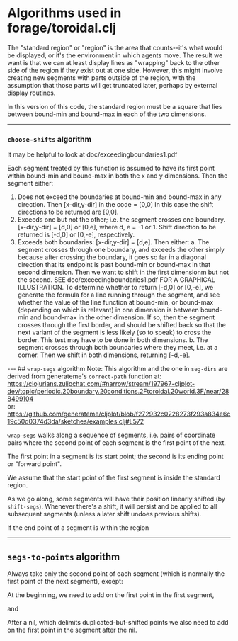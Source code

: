 Algorithms used in forage/toroidal.clj
==

The "standard region" or "region" is the area that counts--it's what
would be displayed, or it's the environment in which agents move.  The
result we want is that we can at least display lines as "wrapping" back
to the other side of the region if they exist out at one side.  However,
this might involve creating new segments with parts outside of the
region, with the assumption that those parts will get truncated later,
perhaps by external display routines.

In this version of this code, the standard region must be a square that
lies between bound-min and bound-max in each of the two dimensions.


---
### `choose-shifts` algorithm

It may be helpful to look at doc/exceedingboundaries1.pdf

Each segment treated by this function is assumed to have its
first point within bound-min and bound-max in both the x and y
dimensions.  Then the segment either:
  1. Does not exceed the boundaries at bound-min and bound-max
     in any direction.  Then [x-dir,y-dir] in the code = [0,0]
     In this case the shift directions to be returned are [0,0].
  2. Exceeds one but not the other; i.e. the segment crosses one
     boundary. [x-dir,y-dir] = [d,0] or [0,e], where d, e = -1 or 1.
     Shift direction to be returned is [-d,0] or [0,-e], respectively.
  3. Exceeds both boundaries: [x-dir,y-dir] = [d,e].
     Then either:
     a. The segment crosses through one boundary, and exceeds the other
        simply because after crossing the boundary, it goes so far
        in a diagonal direction that its endpoint is past bound-min
        or bound-max in that second dimension.  Then we want to shift
        in the first dimensionm but not the second.
        SEE doc/exceedingboundaries1.pdf FOR A GRAPHICAL ILLUSTRATION.
        To determine whether to return [-d,0] or [0,-e], we generate
        the formula for a line running through the segment, and see
        whether the value of the line function at bound-min, or bound-max
        (depending on which is relevant) in one dimension is between
        bound-min and bound-max in the other dimension.  If so, then
        the segment crosses through the first border, and should be
        shifted back so that the next variant of the segment is less
        likely (so to speak) to cross the border.  This test may have
        to be done in both dimensions.
     b. The segment crosses through both boundaries where they meet,
        i.e. at a corner.  Then we shift in both dimensions, returning
        [-d,-e].

--- ## `wrap-segs` algorithm Note: This algorithm and the one in
`seg-dirs` are  derived from generateme's `correct-path` function
at:<br/>
https://clojurians.zulipchat.com/#narrow/stream/197967-cljplot-dev/topic/periodic.20boundary.20conditions.2Ftoroidal.20world.3F/near/288499104<br/>
or:<br/>
https://github.com/generateme/cljplot/blob/f272932c0228273f293a834e6c19c50d0374d3da/sketches/examples.clj#L572


`wrap-segs` walks along a sequence of segments, i.e. pairs of coordinate pairs where
the second point of each segment is the first point of the next.

The first point in a segment is its start point; the second is its
ending point or "forward point".

We assume that the start point of the first segment is inside the
standard region.

As we go along, some segments will have their position linearly shifted
(by `shift-segs`).  Whenever there's a shift, it will persist and be
applied to all subsequent segments (unless a later shift undoes previous
shifts).

If the end point of a segment is within the region



---
## `segs-to-points` algorithm

Always take only the second point of each segment (which is normally the
first point of the next segment), except:

At the beginning, we need to add on the first point in the first segment,

and

After a nil, which delimits duplicated-but-shifted points
we also need to add on the first point in the segment after the nil.
